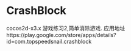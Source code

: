 # CrashBlock
cocos2d-x3.x 游戏练习2,简单消除游戏. 应用地址https://play.google.com/store/apps/details?id=com.topspeedsnail.crashblock
